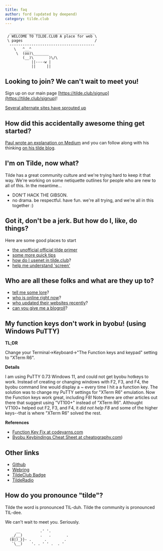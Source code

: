 ```yaml
---
title: faq
author: ford (updated by deepend)
category: tilde.club
---
```


      _______________________________________
     / WELCOME TO TILDE.CLUB A place for web \
     \ pages                                 /
      ---------------------------------------
        \   ^__^
         \  (oo)\_______
            (__)\       )\/\
                ||----w |
                ||     ||

Looking to join? We can\'t wait to meet you!
--------------------------------------------

Sign up on our main page [https://tilde.club/signup](https://tilde.club/signup)!

[Several alternate sites have sprouted
up](http://tilde.club/%7Epfhawkins/othertildes.html)

How did this accidentally awesome thing get started?
----------------------------------------------------

[Paul wrote an explanation on
Medium](https://medium.com/message/tilde-club-i-had-a-couple-drinks-and-woke-up-with-1-000-nerds-a8904f0a2ebf)
and you can follow along with his thinking [on his tilde
blog](http://tilde.club/~ford/).

I\'m on Tilde, now what?
------------------------

Tilde has a great community culture and we\'re trying hard to keep it
that way. We\'re working on some netiquette outlines for people who are
new to all of this. In the meantime\...

-   DON\'T HACK THE GIBSON.
-   no drama. be respectful. have fun. we\'re all trying, and we\'re all
    in this together :)

Got it, don\'t be a jerk. But how do I, like, do things?
--------------------------------------------------------

Here are some good places to start

-   [the unofficial official tilde
    primer](http://tilde.club/~anthonydpaul/primer.html)
-   [some more quick
    tips](http://tilde.club/~pfhawkins/tipsntricks.html)
-   [how do I usenet in
    tilde.club](http://tilde.club/wiki/usenet-news.html)?
-   [help me understand \'screen\'](http://tilde.club/~jonathan/screen/)

Who are all these folks and what are they up to?
------------------------------------------------

-   [tell me some lore](http://tilde.club/~joeld/tildelore.html)?
-   [who is online right
    now](http://tilde.club/~whitneymcn/whoville.shtml)?
-   [who updated their websites
    recently](http://tilde.club/tilde.24h.php)?
-   [can you give me a blogroll](http://tilde.club/~_/)?

My function keys don't work in byobu! (using Windows PuTTY)
------------------------------------------------------------------

**TL;DR**

Change your Terminal->Keyboard->"The Function keys and keypad" setting to "XTerm R6".

**Details**

I am using PuTTY 0.73 Windows 11, and could not get byobu hotkeys to work. Instead of creating or changing windows with F2, F3, and F4, the byobu command line would display a ~ every time I hit a a function key. The solution was to change my PuTTY settings for "XTerm R6" emulation. Now the Function keys work great, including F8! Note there are other articles out there that suggest using "VT100+" instead of "XTerm R6". Althought VT100+ helped out F2, F3, and F4, it *did not help F8* and some of the higher keys--that is where "XTerm R6" solved the rest.

**References**

-   [Function Key Fix at codeyarns.com](https://codeyarns.com/tech/2013-01-21-byobu-function-keys-do-not-work-in-putty.html)
-   [Byobu Keybindings Cheat Sheet at cheatography.com](https://cheatography.com/mikemikk/cheat-sheets/byobu-keybindings/))

Other links
-----------

-   [Github](https://github.com/tildeclub/tilde.club)
-   [Webring](http://tilde.club/~harper/link.html?action=join)
-   [TildeClub Badge](http://tilde.club/~zarate/badge.html)
-   [TildeRadio](https://tilderadio.org/)

How do you pronounce \"tilde\"?
-------------------------------

Tilde the word is pronounced TIL-duh. Tilde the community is pronounced
TIL-dee.

We can\'t wait to meet you. Seriously.

         __         .' '.
       _/__)        .   .       .
      (8|)_}}- .      .        .
       `\__)    '. . ' ' .  . '
